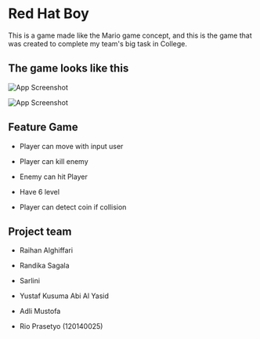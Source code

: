 
# Red Hat Boy 

This is a game made like the Mario game concept, and this is the game that was created to complete my team's big task in College.


## The game looks like this

![App Screenshot](https://raw.githubusercontent.com/alghiffari10/Project-Tubes/main/screenshot/level_screen.png)

![App Screenshot](https://github.com/alghiffari10/Project-Tubes/blob/main/screenshot/overworld_screen.png?raw=true)


## Feature Game

- Player can move with input user

- Player can kill enemy

- Enemy can hit Player

- Have 6 level

- Player can detect coin if collision


## Project team

- Raihan Alghiffari

- Randika Sagala

- Sarlini

- Yustaf Kusuma Abi Al Yasid

- Adli Mustofa

- Rio Prasetyo (120140025)
